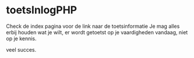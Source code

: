 toetsInlogPHP
=============

Check de index pagina voor de link naar de toetsinformatie
Je mag alles erbij houden wat je wilt, er wordt getoetst op je vaardigheden vandaag, niet op je kennis.

veel succes.
